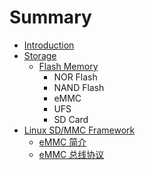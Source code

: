 # Summary

* [Introduction](README.md)
* [Storage](storage/overview.md)
   * [Flash Memory](storage/flash_memory/overview.md)
       * NOR Flash
       * NAND Flash
       * eMMC
       * UFS
       * SD Card
* [Linux SD/MMC Framework](linux-sd-mmc-framework/introduction.md)
   * [eMMC 简介](linux-sd-mmc-framework/emmc_overview.md)
   * [eMMC 总线协议](linux-sd-mmc-framework/emmc_bus_protocol.md)

